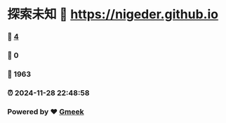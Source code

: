 # 探索未知 :link: https://nigeder.github.io 
### :page_facing_up: [4](https://nigeder.github.io/tag.html) 
### :speech_balloon: 0 
### :hibiscus: 1963 
### :alarm_clock: 2024-11-28 22:48:58 
### Powered by :heart: [Gmeek](https://github.com/Meekdai/Gmeek)

